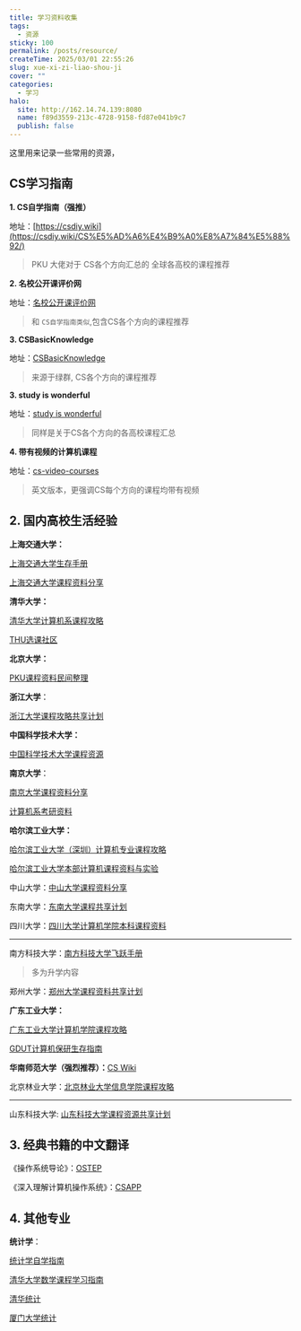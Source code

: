 ```yaml
---
title: 学习资料收集
tags:
  - 资源
sticky: 100
permalink: /posts/resource/
createTime: 2025/03/01 22:55:26
slug: xue-xi-zi-liao-shou-ji
cover: ""
categories:
  - 学习
halo:
  site: http://162.14.74.139:8080
  name: f89d3559-213c-4728-9158-fd87e041b9c7
  publish: false
---
```


这里用来记录一些常用的资源，

## CS学习指南

**1. CS自学指南（强推）**

地址：[https://csdiy.wiki](https://csdiy.wiki/CS%E5%AD%A6%E4%B9%A0%E8%A7%84%E5%88%92/)

> PKU 大佬对于 CS各个方向汇总的 全球各高校的课程推荐
>


**2. 名校公开课评价网**

地址：[名校公开课评价网](https://conanhujinming.github.io/comments-for-awesome-courses/)

> 和 `CS自学指南类似`,包含CS各个方向的课程推荐

**3. CSBasicKnowledge**

地址：[CSBasicKnowledge](https://cs-baoyan.github.io/CSBasicKnowledge/)

> 来源于绿群, CS各个方向的课程推荐


**3. study is wonderful**

地址：[study is wonderful](https://github.com/xioacd99/study-is-wonderful?tab=readme-ov-file)

> 同样是关于CS各个方向的各高校课程汇总

**4. 带有视频的计算机课程**

地址：[cs-video-courses](https://github.com/Developer-Y/cs-video-courses)

> 英文版本，更强调CS每个方向的课程均带有视频



## 2. 国内高校生活经验

**上海交通大学：**

[上海交通大学生存手册](https://survivesjtu.gitbook.io/survivesjtumanual)


[上海交通大学课程资料分享](https://github.com/kxxwz/SJTU-Courses)



**清华大学：**

[清华大学计算机系课程攻略](https://rekcarc-tsc-uht.readthedocs.io/en/latest/)

[THU选课社区](https://yourschool.cc/thucourse/latest)


**北京大学：**

[PKU课程资料民间整理](https://github.com/lib-pku/libpku)


**浙江大学**：

[浙江大学课程攻略共享计划](https://qsctech.github.io/zju-icicles/)

**中国科学技术大学：**

[中国科学技术大学课程资源](https://ustc-resource.github.io/USTC-Course/)


**南京大学**：

[南京大学课程资料分享](https://github.com/idealclover/NJU-Review-Materials?tab=readme-ov-file)

[计算机系考研资料](https://blog.jackeylea.com/book/collections-of-njucs-postgraduate-examination-845-408/)


**哈尔滨工业大学：**

[哈尔滨工业大学（深圳）计算机专业课程攻略](https://github.com/HITSZ-OpenCS/HITSZ-OpenCS)

[哈尔滨工业大学本部计算机课程资料与实验](https://github.com/HITLittleZheng/HITCS)

中山大学：[中山大学课程资料分享](https://github.com/sysuexam/SYSU-Exam)

东南大学：[东南大学课程共享计划](https://github.com/zjdx1998/seucourseshare)

四川大学：[四川大学计算机学院本科课程资料](https://github.com/KarryRen/SCU-CS-Class-Materials)


--------

南方科技大学：[南方科技大学飞跃手册](https://sustech-application.com/)
> 多为升学内容

郑州大学：[郑州大学课程资料共享计划](https://github.com/CooperNiu/ZZU-Courses-Resource)

**广东工业大学：**

[广东工业大学计算机学院课程攻略](https://github.com/brenner8023/gdut-course)

[GDUT计算机保研生存指南](https://metaphysicser.github.io/GDUT-Computer-Survival-Manual/)

**华南师范大学（强烈推荐）：**[CS Wiki](https://www.yuque.com/0xffff.one/cs-learning/intro)

北京林业大学：[北京林业大学信息学院课程攻略](https://github.com/bljx/BFU-leaf)


------------

山东科技大学: [山东科技大学课程资源共享计划](https://github.com/deepwzh/sdust-examination-materials)


## 3. 经典书籍的中文翻译

《操作系统导论》：[OSTEP](https://github.com/remzi-arpacidusseau/ostep-translations/tree/master/chinese)

《深入理解计算机操作系统》：[CSAPP](https://hansimov.gitbook.io/csapp)



## 4. 其他专业

**统计学**：

[统计学自学指南](https://xuankaiwang.github.io/)

[清华大学数学课程学习指南](https://mathloveyou.github.io/)

[清华统计](https://thu-stat-wiki.github.io/)

[厦门大学统计](https://github.com/TheHiddenObserver/this-is-a-little-shelter?tab=readme-ov-file)

